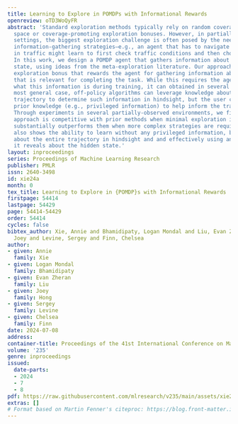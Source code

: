 ```yaml
---
title: Learning to Explore in POMDPs with Informational Rewards
openreview: oTD3WoQyFR
abstract: 'Standard exploration methods typically rely on random coverage of the state
  space or coverage-promoting exploration bonuses. However, in partially observed
  settings, the biggest exploration challenge is often posed by the need to discover
  information-gathering strategies—e.g., an agent that has to navigate to a location
  in traffic might learn to first check traffic conditions and then choose a route.
  In this work, we design a POMDP agent that gathers information about the hidden
  state, using ideas from the meta-exploration literature. Our approach provides an
  exploration bonus that rewards the agent for gathering information about the state
  that is relevant for completing the task. While this requires the agent to know
  what this information is during training, it can obtained in several ways: in the
  most general case, off-policy algorithms can leverage knowledge about the entire
  trajectory to determine such information in hindsight, but the user can also provide
  prior knowledge (e.g., privileged information) to help inform the training process.
  Through experiments in several partially-observed environments, we find that our
  approach is competitive with prior methods when minimal exploration is needed, but
  substantially outperforms them when more complex strategies are required. Our algorithm
  also shows the ability to learn without any privileged information, by reasoning
  about the entire trajectory in hindsight and and effectively using any information
  it reveals about the hidden state.'
layout: inproceedings
series: Proceedings of Machine Learning Research
publisher: PMLR
issn: 2640-3498
id: xie24a
month: 0
tex_title: Learning to Explore in {POMDP}s with Informational Rewards
firstpage: 54414
lastpage: 54429
page: 54414-54429
order: 54414
cycles: false
bibtex_author: Xie, Annie and Bhamidipaty, Logan Mondal and Liu, Evan Zheran and Hong,
  Joey and Levine, Sergey and Finn, Chelsea
author:
- given: Annie
  family: Xie
- given: Logan Mondal
  family: Bhamidipaty
- given: Evan Zheran
  family: Liu
- given: Joey
  family: Hong
- given: Sergey
  family: Levine
- given: Chelsea
  family: Finn
date: 2024-07-08
address:
container-title: Proceedings of the 41st International Conference on Machine Learning
volume: '235'
genre: inproceedings
issued:
  date-parts:
  - 2024
  - 7
  - 8
pdf: https://raw.githubusercontent.com/mlresearch/v235/main/assets/xie24a/xie24a.pdf
extras: []
# Format based on Martin Fenner's citeproc: https://blog.front-matter.io/posts/citeproc-yaml-for-bibliographies/
---
```


